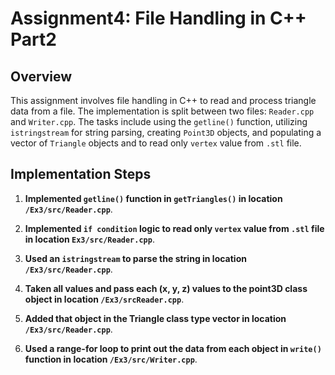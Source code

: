 # Assignment4: File Handling in C++ Part2

## Overview
This assignment involves file handling in C++ to read and process triangle data from a file. The implementation is split between two files: `Reader.cpp` and `Writer.cpp`. The tasks include using the `getline()` function, utilizing `istringstream` for string parsing, creating `Point3D` objects, and populating a vector of `Triangle` objects and to read only `vertex` value from `.stl` file.

## Implementation Steps

1. **Implemented `getline()` function in `getTriangles()`  in location `/Ex3/src/Reader.cpp`**.

2. **Implemented `if condition` logic to read only `vertex`  value from `.stl` file in location `Ex3/src/Reader.cpp`**.

3. **Used an `istringstream` to parse the string in location `/Ex3/src/Reader.cpp`**.

4. **Taken all values and pass each (x, y, z) values to the point3D class object in location `/Ex3/srcReader.cpp`**.

5. **Added that object in the Triangle class type vector in location `/Ex3/src/Reader.cpp`**.

6. **Used a range-for loop to print out the data from each object in `write()` function in location `/Ex3/src/Writer.cpp`**.

